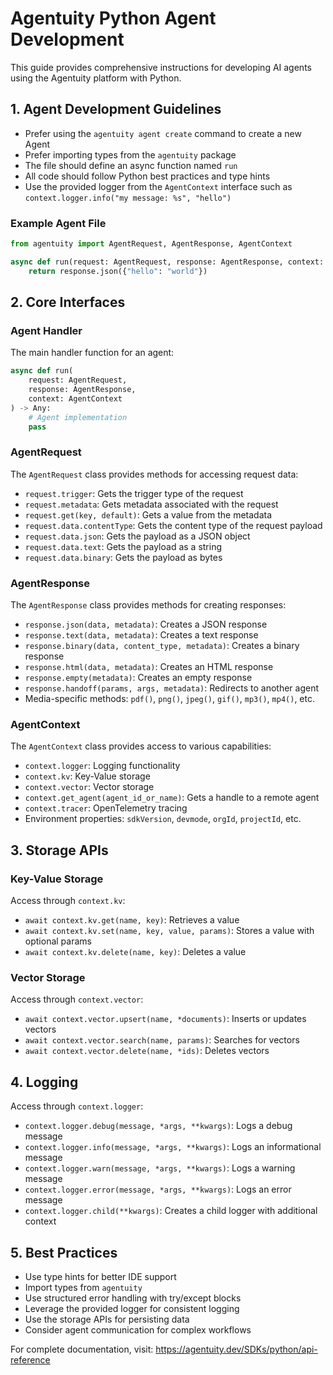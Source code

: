 # Agentuity Python Agent Development

This guide provides comprehensive instructions for developing AI agents using the Agentuity platform with Python.

## 1. Agent Development Guidelines

- Prefer using the `agentuity agent create` command to create a new Agent
- Prefer importing types from the `agentuity` package
- The file should define an async function named `run`
- All code should follow Python best practices and type hints
- Use the provided logger from the `AgentContext` interface such as `context.logger.info("my message: %s", "hello")`

### Example Agent File

```python
from agentuity import AgentRequest, AgentResponse, AgentContext

async def run(request: AgentRequest, response: AgentResponse, context: AgentContext):
    return response.json({"hello": "world"})
```

## 2. Core Interfaces

### Agent Handler

The main handler function for an agent:

```python
async def run(
    request: AgentRequest,
    response: AgentResponse,
    context: AgentContext
) -> Any:
    # Agent implementation
    pass
```

### AgentRequest

The `AgentRequest` class provides methods for accessing request data:

- `request.trigger`: Gets the trigger type of the request
- `request.metadata`: Gets metadata associated with the request
- `request.get(key, default)`: Gets a value from the metadata
- `request.data.contentType`: Gets the content type of the request payload
- `request.data.json`: Gets the payload as a JSON object
- `request.data.text`: Gets the payload as a string
- `request.data.binary`: Gets the payload as bytes

### AgentResponse

The `AgentResponse` class provides methods for creating responses:

- `response.json(data, metadata)`: Creates a JSON response
- `response.text(data, metadata)`: Creates a text response
- `response.binary(data, content_type, metadata)`: Creates a binary response
- `response.html(data, metadata)`: Creates an HTML response
- `response.empty(metadata)`: Creates an empty response
- `response.handoff(params, args, metadata)`: Redirects to another agent
- Media-specific methods: `pdf()`, `png()`, `jpeg()`, `gif()`, `mp3()`, `mp4()`, etc.

### AgentContext

The `AgentContext` class provides access to various capabilities:

- `context.logger`: Logging functionality
- `context.kv`: Key-Value storage
- `context.vector`: Vector storage
- `context.get_agent(agent_id_or_name)`: Gets a handle to a remote agent
- `context.tracer`: OpenTelemetry tracing
- Environment properties: `sdkVersion`, `devmode`, `orgId`, `projectId`, etc.

## 3. Storage APIs

### Key-Value Storage

Access through `context.kv`:

- `await context.kv.get(name, key)`: Retrieves a value
- `await context.kv.set(name, key, value, params)`: Stores a value with optional params
- `await context.kv.delete(name, key)`: Deletes a value

### Vector Storage

Access through `context.vector`:

- `await context.vector.upsert(name, *documents)`: Inserts or updates vectors
- `await context.vector.search(name, params)`: Searches for vectors
- `await context.vector.delete(name, *ids)`: Deletes vectors

## 4. Logging

Access through `context.logger`:

- `context.logger.debug(message, *args, **kwargs)`: Logs a debug message
- `context.logger.info(message, *args, **kwargs)`: Logs an informational message
- `context.logger.warn(message, *args, **kwargs)`: Logs a warning message
- `context.logger.error(message, *args, **kwargs)`: Logs an error message
- `context.logger.child(**kwargs)`: Creates a child logger with additional context

## 5. Best Practices

- Use type hints for better IDE support
- Import types from `agentuity`
- Use structured error handling with try/except blocks
- Leverage the provided logger for consistent logging
- Use the storage APIs for persisting data
- Consider agent communication for complex workflows

For complete documentation, visit: https://agentuity.dev/SDKs/python/api-reference
